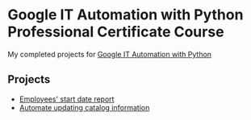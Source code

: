 # Google IT Automation with Python Professional Certificate Course
My completed projects for [Google IT Automation with Python](https://www.coursera.org/professional-certificates/google-it-automation)

## Projects

- [Employees' start date report](Start-Date-Report/)
- [Automate updating catalog information](Automate-updating-catalog-information//)
